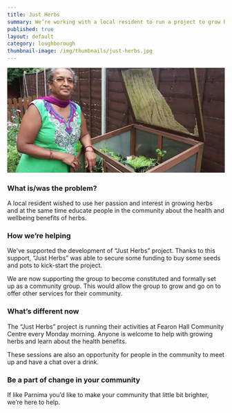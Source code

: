 ```yaml
---
title: Just Herbs
summary: We’re working with a local resident to run a project to grow herbs in Lemyngton ward in Loughborough
published: true
layout: default
category: loughborough
thumbnail-image: /img/thumbnails/just-herbs.jpg
---
```


![Just Herbs Group](/img/just-herbs.jpg)

### What is/was the problem? 

A local resident wished to use her passion and interest in growing herbs and at the same time educate people in the community about the health and wellbeing benefits of herbs. 

### How we’re helping 

We’ve supported the development of “Just Herbs” project. Thanks to this support, “Just Herbs” was able to secure some funding to buy some seeds and pots to kick-start the project. 

We are now supporting the group to become constituted and formally set up as a community group. This would allow the group to grow and go on to offer other services for their community. 

### What’s different now 

The “Just Herbs” project is running their activities at Fearon Hall Community Centre every Monday morning. Anyone is welcome to help with growing herbs and learn about the health benefits. 

These sessions are also an opportunity for people in the community to meet up and have a chat over a drink. 

### Be a part of change in your community

If like Parnima you’d like to make your community that little bit brighter, we’re here to help.
